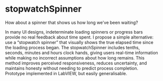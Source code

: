 # stopwatchSpinner
How about a spinner that shows us how long we've been waiting?

In many UI designs, indeterminate loading spinners or progress bars provide no real feedback about time spent. I propose a simple alternative: use a “stopwatch spinner” that visually shows the true elapsed time since the loading process began. The stopwatchSpinner includes tenths, seconds, minutes and hours clock hands, giving users real-time information while making no incorrect assumptions about how long remains. This method improves perceived responsiveness, reduces uncertainty, and maintains honesty without needing to predict process completion.
Prototype implemented in LabVIEW, but easily generalisable.
